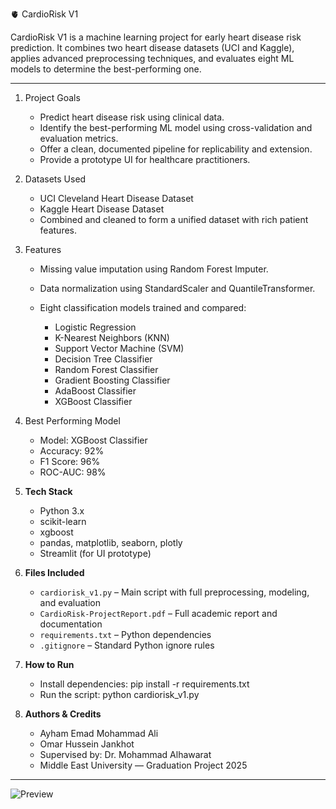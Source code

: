 🫀 CardioRisk V1

CardioRisk V1 is a machine learning project for early heart disease risk prediction.
It combines two heart disease datasets (UCI and Kaggle), applies advanced preprocessing techniques, and evaluates eight ML models to determine the best-performing one.

---

1. Project Goals

   * Predict heart disease risk using clinical data.
   * Identify the best-performing ML model using cross-validation and evaluation metrics.
   * Offer a clean, documented pipeline for replicability and extension.
   * Provide a prototype UI for healthcare practitioners.

2. Datasets Used

   * UCI Cleveland Heart Disease Dataset
   * Kaggle Heart Disease Dataset
   * Combined and cleaned to form a unified dataset with rich patient features.

3. Features

   * Missing value imputation using Random Forest Imputer.
   * Data normalization using StandardScaler and QuantileTransformer.
   * Eight classification models trained and compared:

     * Logistic Regression
     * K-Nearest Neighbors (KNN)
     * Support Vector Machine (SVM)
     * Decision Tree Classifier
     * Random Forest Classifier
     * Gradient Boosting Classifier
     * AdaBoost Classifier
     * XGBoost Classifier

4. Best Performing Model

   * Model: XGBoost Classifier
   * Accuracy: 92%
   * F1 Score: 96%
   * ROC-AUC: 98%

5. **Tech Stack**

   * Python 3.x
   * scikit-learn
   * xgboost
   * pandas, matplotlib, seaborn, plotly
   * Streamlit (for UI prototype)

6. **Files Included**

   * `cardiorisk_v1.py` – Main script with full preprocessing, modeling, and evaluation
   * `CardioRisk-ProjectReport.pdf` – Full academic report and documentation
   * `requirements.txt` – Python dependencies
   * `.gitignore` – Standard Python ignore rules

7. **How to Run**

   * Install dependencies:
     pip install -r requirements.txt
   * Run the script:
     python cardiorisk\_v1.py

8. **Authors & Credits**

   * Ayham Emad Mohammad Ali
   * Omar Hussein Jankhot
   * Supervised by: Dr. Mohammad Alhawarat
   * Middle East University — Graduation Project 2025

---

![Preview](./image.png)
